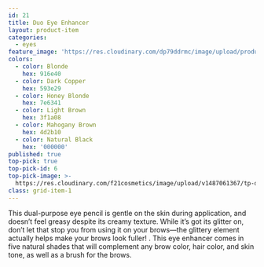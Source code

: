 ```yaml
---
id: 21
title: Duo Eye Enhancer
layout: product-item
categories:
  - eyes
feature_image: 'https://res.cloudinary.com/dp79ddrmc/image/upload/products/duoEyeEnhancer.jpg'
colors:
  - color: Blonde
    hex: 916e40
  - color: Dark Copper
    hex: 593e29
  - color: Honey Blonde
    hex: 7e6341
  - color: Light Brown
    hex: 3f1a08
  - color: Mahogany Brown
    hex: 4d2b10
  - color: Natural Black
    hex: '000000'
published: true
top-pick: true
top-pick-id: 6
top-pick-image: >-
  https://res.cloudinary.com/f21cosmetics/image/upload/v1487061367/tp-duo-eye-enhancer.jpg
class: grid-item-1
---
```

This dual-purpose eye pencil is gentle on the skin during application, and doesn’t feel greasy despite its creamy texture.  While it’s got its glitter on, don’t let that stop you from using it on your brows—the glittery element actually helps make your brows look fuller! . This eye enhancer comes in five natural shades that will complement any brow color, hair color, and skin tone, as well as a brush for the brows.

